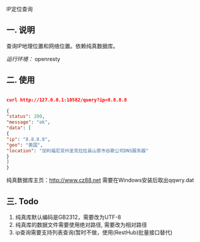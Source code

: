 IP定位查询

一. 说明
-----------
查询IP地理位置和网络位置。依赖纯真数据库。

*运行环境：* openresty


二. 使用
-----------

```json

curl http://127.0.0.1:10582/query?ip=8.8.8.8

{
"status": 200,
"message": "ok",
"data": [
{
"ip": "8.8.8.8",
"geo": "美国",
"location": "加利福尼亚州圣克拉拉县山景市谷歌公司DNS服务器"
}
]
}
```

纯真数据库主页：http://www.cz88.net
需要在Windows安装后取出qqwry.dat


三. Todo
-----------

1. 纯真库默认编码是GB2312，需要改为UTF-8
2. 纯真库的数据文件需要使用绝对路径, 需要改为相对路径
3. ip查询需要支持列表查询(暂时不做，使用(RestHub)批量接口替代)


